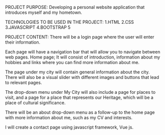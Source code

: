 PROJECT PURPOSE:
Developing a personal website application that introduces myself and my hometown.

TECHNOLOGIES TO BE USED IN THE PROJECT:
1.HTML
2.CSS
3.JAVASCRIPT
4.BOOTSTRAP 5

PROJECT CONTENT:
There will be a login page where the user will enter their information.

Each page will have a navigation bar that will allow you to navigate between web pages. Home page; It will consist of introduction, information about my hobbies and links where you can find more information about me.

The page under my city will contain general information about the city. There will also be a visual slider with different images and buttons that lead to relevant pages.

The drop-down menu under My City will also include a page for places to visit, and a page for a place that represents our Heritage, which will be a place of cultural significance.

There will be an about drop-down menu as a follow-up to the home page with more information about me, such as my CV and interests.

I will create a contact page using javascript framework, Vue js.
